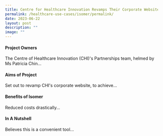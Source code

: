 ```yaml
---
title: Centre for Healthcare Innovation Revamps Their Corporate Website
permalink: /healthcare-use-cases/isomer/permalink/
date: 2023-06-22
layout: post
description: ""
image: ""
---
```

#### **Project Owners**<br>
The Centre of Healthcare Innovation (CHI)'s Partnerships team, helmed by Ms Patricia Chin...

#### **Aims of Project**<br>
Set out to revamp CHI's corporate website, to achieve...

#### **Benefits of Isomer**<br>
Reduced costs drastically...

#### **In A Nutshell** <br>
Believes this is a convenient tool...